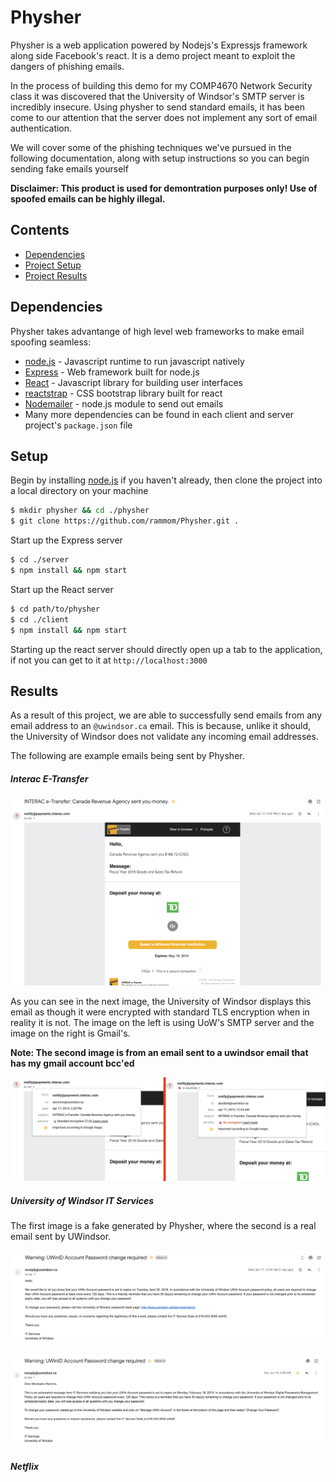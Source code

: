 # Physher

Physher is a web application powered by Nodejs's Expressjs framework along side Facebook's react.  It is a demo project meant to exploit the dangers of phishing emails.  

In the process of building this demo for my COMP4670 Network Security class it was discovered that the University of Windsor's SMTP server is incredibly insecure. Using physher to send standard emails, it has been come to our attention that the server does not implement any sort of email authentication.  

We will cover some of the phishing techniques we've pursued in the following documentation, along with setup instructions so you can begin sending fake emails yourself

**Disclaimer: This product is used for demontration purposes only! Use of spoofed emails can be highly illegal.**

## Contents

  - [Dependencies](##Dependencies)
  - [Project Setup](##Setup)
  - [Project Results](##Results)

## Dependencies

Physher takes advantange of high level web frameworks to make email spoofing seamless:

* [node.js](https://nodejs.org/en/) - Javascript runtime to run javascript natively
* [Express](https://expressjs.com/) - Web framework built for node.js
* [React](https://reactjs.org/) - Javascript library for building user interfaces
* [reactstrap](https://reactstrap.github.io/) - CSS bootstrap library built for react
* [Nodemailer](https://nodemailer.com/about/) - node.js module to send out emails
* Many more dependencies can be found in each client and server project's `package.json` file

## Setup

Begin by installing [node.js](https://nodejs.org/en/) if you haven't already, then clone the project into a local directory on your machine

```sh
$ mkdir physher && cd ./physher
$ git clone https://github.com/rammom/Physher.git .
```

Start up the Express server
```sh
$ cd ./server
$ npm install && npm start
```

Start up the React server
```sh
$ cd path/to/physher
$ cd ./client
$ npm install && npm start
```

Starting up the react server should directly open up a tab to the application, if not you can get to it at `http://localhost:3000`

## Results

As a result of this project, we are able to successfully send emails from any email address to an `@uwindsor.ca` email.  This is because, unlike it should, the University of Windsor does not validate any incoming email addresses.

The following are example emails being sent by Physher.

##### Interac E-Transfer

![Interac e-transfer email](./images/interac_email.png)

As you can see in the next image, the University of Windsor displays this email as though it were encrypted with standard TLS encryption when in reality it is not.  The image on the left is using UoW's SMTP server and the image on the right is Gmail's.

**Note: The second image is from an email sent to a uwindsor email that has my gmail account bcc'ed**

![Interac e-transfer email 2](./images/interac_email2.png)

##### University of Windsor IT Services

The first image is a fake generated by Physher, where the second is a real email sent by UWindsor.

![IT services](./images/uow_email.png)

![IT services 2](./images/uow_email2.png)

##### Netflix










